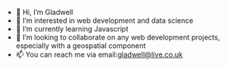 - 👋 Hi, I’m Gladwell
- 👀 I’m interested in web development and data science
- 🌱 I’m currently learning Javascript
- 💞️ I’m looking to collaborate on any web development projects, especially with a geospatial component
- 📫 You can reach me via email:gladwell@live.co.uk

<!---
gmaphane/gmaphane is a ✨ special ✨ repository because its `README.md` (this file) appears on your GitHub profile.
You can click the Preview link to take a look at your changes.
--->
